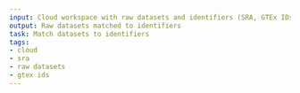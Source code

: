 ```yaml
---
input: Cloud workspace with raw datasets and identifiers (SRA, GTEx IDs, etc)
output: Raw datasets matched to identifiers
task: Match datasets to identifiers
tags:
- cloud
- sra
- raw datasets
- gtex ids
---
```

